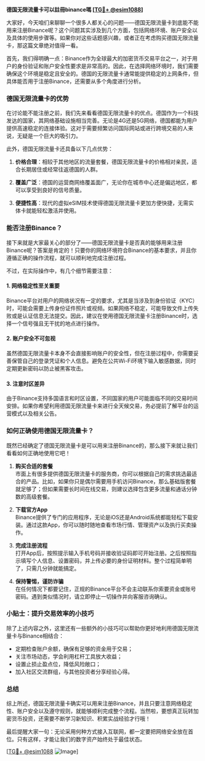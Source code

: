 **德国无限流量卡可以註冊binance嗎 [[TG💪+ @esim1088](https://t.me/s/esim1088)]**

大家好，今天咱们来聊聊一个很多人都关心的问题——德国无限流量卡到底能不能用来注册Binance呢？这个问题其实涉及到几个方面，包括网络环境、账户安全以及具体的使用步骤等。如果你对这些话题感兴趣，或者正在考虑购买德国无限流量卡，那这篇文章绝对值得一看。

首先，我们得明确一点：Binance作为全球最大的加密货币交易平台之一，对于用户的身份验证和账户安全性要求是非常高的。因此，在选择网络环境时，我们需要确保这个环境是稳定且安全的。德国的无限流量卡通常能提供稳定的上网条件，但具体能否用于注册Binance，还需要从多个角度进行分析。

### **德国无限流量卡的优势**

在讨论能不能注册之前，我们先来看看德国无限流量卡的优点。德国作为一个科技发达的国家，其网络基础设施相当完善。无论是4G还是5G网络，德国都能为用户提供高速稳定的连接体验。这对于需要频繁访问国际网站或进行跨境交易的人来说，无疑是一个巨大的吸引力。

此外，德国无限流量卡还具备以下几点优势：

1. **价格合理**：相较于其他地区的流量套餐，德国无限流量卡的价格相对亲民，适合长期居住或经常往返德国的人群。
   
2. **覆盖广泛**：德国的运营商网络覆盖面广，无论你在城市中心还是偏远地区，都可以享受到良好的信号质量。

3. **便捷性高**：现代的虚拟eSIM技术使得德国无限流量卡更加方便快捷，无需实体卡就能轻松激活并使用。

### **能否注册Binance？**

接下来就是大家最关心的部分了——德国无限流量卡是否真的能够用来注册Binance呢？答案是肯定的！只要你的网络环境符合Binance的基本要求，并且你遵循正确的操作流程，就可以顺利地完成注册过程。

不过，在实际操作中，有几个细节需要注意：

#### **1. 网络稳定性至关重要**
Binance平台对用户的网络状况有一定的要求，尤其是当涉及到身份验证（KYC）时，可能会需要上传身份证件照片或视频。如果网络不稳定，可能导致文件上传失败或是认证信息无法提交。因此，建议在使用德国无限流量卡注册Binance时，选择一个信号强且无干扰的地点进行操作。

#### **2. 账户安全不可忽视**
虽然德国无限流量卡本身不会直接影响账户的安全性，但在注册过程中，你需要妥善保管自己的登录凭证和个人信息。避免在公共Wi-Fi环境下输入敏感数据，同时定期更新密码以防止被黑客攻击。

#### **3. 注意时区差异**
由于Binance支持多国语言和时区设置，不同国家的用户可能面临不同的交易时间安排。如果你希望利用德国无限流量卡来进行全天候交易，务必提前了解平台的运营模式以及相关公告。

### **如何正确使用德国无限流量卡？**

既然已经确定了德国无限流量卡是可以用来注册Binance的，那么接下来就让我们看看如何正确地使用它吧！

1. **购买合适的套餐**  
   市面上有很多提供德国无限流量卡的服务商，你可以根据自己的需求挑选最适合的产品。比如，如果你只是偶尔需要用手机访问Binance，那么基础版套餐就足够了；但如果需要长时间在线交易，则建议选择包含更多流量和通话分钟数的高级套餐。

2. **下载官方App**  
   Binance提供了专门的应用程序，无论是iOS还是Android系统都能轻松下载安装。通过这款App，你可以随时随地查看市场行情、管理资产以及执行买卖操作。

3. **完成注册流程**  
   打开App后，按照提示输入手机号码并接收验证码即可开始注册。之后按照指示填写个人信息、设置密码，并上传必要的身份证明材料。整个过程简单明了，只需几分钟就能搞定。

4. **保持警惕，谨防诈骗**  
   在任何情况下都要记住，正规的Binance平台不会主动联系你索要资金或账号密码。遇到类似情况时，请立即停止一切操作并向客服咨询确认。

### **小贴士：提升交易效率的小技巧**

除了上述内容之外，这里还有一些额外的小技巧可以帮助你更好地利用德国无限流量卡与Binance相结合：

- 定期检查账户余额，确保有足够的资金用于交易；
- 关注市场动态，学会利用杠杆工具放大收益；
- 设置止损止盈点位，降低风险敞口；
- 加入社区交流群组，与其他投资者分享经验心得。

### **总结**

综上所述，德国无限流量卡确实可以用来注册Binance，并且只要注意网络稳定性、账户安全以及遵守规则，就能够顺利完成整个流程。当然啦，要想真正玩转加密货币投资，还需要不断学习新知识、积累实战经验才行哦！

最后提醒大家一句：无论采用何种方式接入互联网，都一定要把网络安全放在首位。只有这样，才能让我们的数字资产始终处于最佳状态。

[[TG💪+ @esim1088](https://t.me/s/esim1088) ![Image](https://i.postimg.cc/4NQfJmqS/Snipaste-2025-05-13-00-14-12.png)]